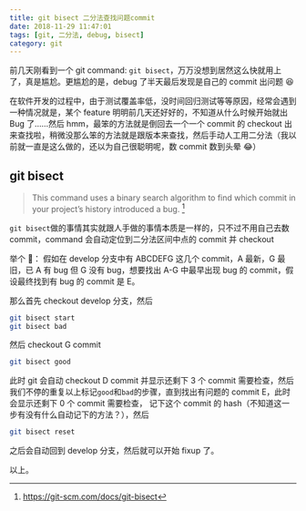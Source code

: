 ```yaml
---
title: git bisect 二分法查找问题commit
date: 2018-11-29 11:47:01
tags: [git, 二分法, debug, bisect]
category: git
---
```


前几天刚看到一个 git command: `git bisect`，万万没想到居然这么快就用上了，真是尴尬。更尴尬的是，debug 了半天最后发现是自己的 commit 出问题 😆

在软件开发的过程中，由于测试覆盖率低，没时间回归测试等等原因，经常会遇到一种情况就是，某个 feature 明明前几天还好好的，不知道从什么时候开始就出 Bug 了……然后 hmm，最笨的方法就是倒回去一个一个 commit 的 checkout 出来查找啦，稍微没那么笨的方法就是跟版本来查找，然后手动人工用二分法（我以前就一直是这么做的，还以为自己很聪明呢，数 commit 数到头晕 😂）

## git bisect

> This command uses a binary search algorithm to find which commit in your project’s history introduced a bug. [^1]

`git bisect`做的事情其实就跟人手做的事情本质是一样的，只不过不用自己去数 commit，command 会自动定位到二分法区间中点的 commit 并 checkout

举个 🌰：
假如在 develop 分支中有 ABCDEFG 这几个 commit，A 最新，G 最旧，已 A 有 bug 但 G 没有 bug，想要找出 A-G 中最早出现 bug 的 commit，假设最终找到有 bug 的 commit 是 E。

那么首先 checkout develop 分支，然后

```bash
git bisect start
git bisect bad
```

然后 checkout G commit

```bash
git bisect good
```

此时 git 会自动 checkout D commit 并显示还剩下 3 个 commit 需要检查，然后我们不停的重复以上标记`good`和`bad`的步骤，直到找出有问题的 commit E，此时会显示还剩下 0 个 commit 需要检查， 记下这个 commit 的 hash（不知道这一步有没有什么自动记下的方法？），然后

```bash
git bisect reset
```

之后会自动回到 develop 分支，然后就可以开始 fixup 了。

以上。

[^1]: https://git-scm.com/docs/git-bisect
